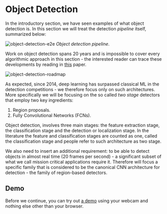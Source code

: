 # Object Detection

In the introductory section, we have seen examples of what object detection is. In this section we will treat the detection _pipeline_ itself, summarized below:

![object-detection-e2e](images/object-detection-e2e.png)
*Object detection pipeline*. 

Work on object detection spans 20 years and is impossible to cover every algorithmic approach in this section - the interested reader can trace these developments by reading in [this](https://arxiv.org/abs/1905.05055) paper. 

![object-detection-roadmap](images/object-detection-roadmap.png)

As expected, since 2014, deep learning has surpassed classical ML in the detection competitions - we therefore focus only on such architectures. More specifically we will be focusing on the so called _two stage_ detectors that employ two key ingredients: 

1. Region proposals. 
2. Fully Convolutional Networks (FCNs).

Object detection, involves three main stages: the feature extraction stage, the classification stage and the detection or localization stage. In the literature the feature and classification stages are counted as one, called the classification stage and people refer to such architecture as two stage. 

We also need to insert an additional requirement: to be able to detect objects in almost real time (20 frames per second) - a significant subset of what we call mission critical applications require it. Therefore will focus a specific family that is considered to be the canonical CNN architecture for detection - the family of region-based detectors.  

## Demo

Before we continue, you can try out [a demo](https://mediapipe-studio.webapps.google.com/studio/demo/object_detector) using your webcam and nothing else other than your browser.
